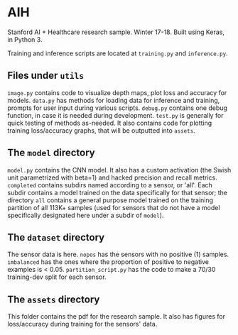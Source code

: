 # AIH
Stanford AI + Healthcare research sample. Winter 17-18.
Built using Keras, in Python 3.

Training and inference scripts are located at ```training.py``` and ```inference.py```.

## Files under ```utils```
```image.py``` contains code to visualize depth maps, plot loss and accuracy for models.
```data.py``` has methods for loading data for inference and training, prompts for user input during various scripts.
```debug.py``` contains one debug function, in case it is needed during development.
```test.py``` is generally for quick testing of methods as-needed. It also contains code for plotting training loss/accuracy graphs, that will be outputted into ```assets```.

## The ```model``` directory
```model.py``` contains the CNN model. It also has a custom activation (the Swish unit parametrized with beta=1) and hacked precision and recall metrics.
```completed``` contains subdirs named according to a sensor, or 'all'. Each subdir contains a model trained on the data specifically for that sensor; the directory ```all``` contains a general purpose model trained on the training partition of all 113K+ samples (used for sensors that do not have a model specifically designated here under a subdir of ```model```).

## The ```dataset``` directory
The sensor data is here. ```nopos``` has the sensors with no positive (1) samples. ```imbalanced``` has the ones where the proportion of positive to negative examples is < 0.05.
```partition_script.py``` has the code to make a 70/30 training-dev split for each sensor.

## The ```assets``` directory
This folder contains the pdf for the research sample. It also has figures for loss/accuracy during training for the sensors' data.
